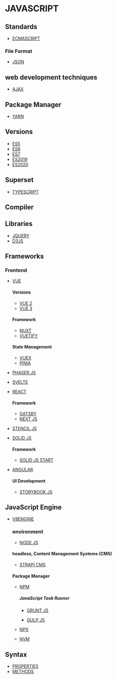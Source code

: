 # JAVASCRIPT

## Standards

- [ECMASCRIPT]()

### File Format

- [JSON]()

## web development techniques

- [AJAX]()

## Package Manager
- [YARN]()

## Versions
- [ES5]()
- [ES6]()
- [ES7]()
- [ES2019]()
- [ES2020]()

## Superset
- [TYPESCRIPT]()

## Compiler



## Libraries

- [JQUERY]()
- [D3JS]()

## Frameworks

### Frontend

- [VUE]()

    #### Versions
    - [VUE 2]()
    - [VUE 3]()
    #### Framework
    - [NUXT]()
    - [VUETIFY]()
    #### State Management
    - [VUEX]()
    - [PINIA]()

- [PHASER JS]()

- [SVELTE]()

- [REACT]()

    #### Framework
    - [GATSBY]()
    - [NEXT JS]()

- [STENCIL JS]()

- [SOLID JS]()

    #### Framework
    - [SOLID JS START]()

- [ANGULAR]()

    #### UI Development

    - [STORYBOOK JS]()


## JavaScript Engine

- [V8ENGINE]()

    ### environment
    
    - [NODE JS]()

    #### headless, Content Management Systems (CMS)

    - [STRAPI CMS]()

    #### Package Manager
    
    - [NPM]()

        ##### JavaScript Task Runner

        - [GRUNT JS]()

        - [GULP JS]()

    - [NPX]()
    - [NVM]()

## Syntax

- [PROPERTIES]()
- [METHODS]()

<!-- ## Resources -->
<!-- https://en.wikipedia.org/wiki/JavaScript -->
<!-- https://www.w3schools.com/js/ -->
<!-- https://www.codecademy.com/catalog/language/javascript -->
<!-- https://developer.mozilla.org/en-US/docs/Web/JavaScript -->
<!-- https://code.visualstudio.com/docs/languages/javascript -->
